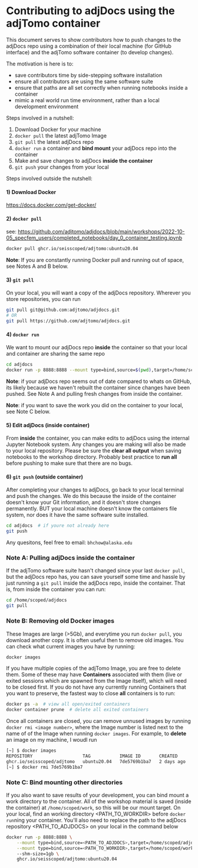 # Contributing to adjDocs using the adjTomo container

This document serves to show contributors how to push changes to the adjDocs repo using a combination of their local machine (for GitHub interface) and the adjTomo software container (to develop changes). 

The motivation is here is to:
- save contributors time by side-stepping software installation  
- ensure all contributors are using the same software suite  
- ensure that paths are all set correctly when running notebooks inside a container 
- mimic a real world run time environment, rather than a local development environment

Steps involved in a nutshell:
1) Download Docker for your machine
2) `docker pull` the latest adjTomo Image
3) `git pull` the latest adjDocs repo
4) `docker run` a container and **bind mount** your adjDocs repo into the container
5) Make and save changes to adjDocs **inside the container**
6) `git push` your changes from your local

Steps involved outside the nutshell:

#### 1) Download Docker

https://docs.docker.com/get-docker/

#### 2) `docker pull` 
see: https://github.com/adjtomo/adjdocs/blob/main/workshops/2022-10-05_specfem_users/completed_notebooks/day_0_container_testing.ipynb

```bash
docker pull ghcr.io/seisscoped/adjtomo:ubuntu20.04
```

**Note**: If you are constantly running Docker pull and running out of space, see Notes A and B below.

#### 3) `git pull`

On your local, you will want a copy of the adjDocs repository. Wherever you store repositories, you can run

```bash
git pull git@github.com:adjtomo/adjdocs.git
# OR 
git pull https://github.com/adjtomo/adjdocs.git
```

#### 4) `docker run`

We want to mount our adjDocs repo **inside** the container so that your local and container are sharing the same repo

```bash
cd adjdocs
docker run -p 8888:8888 --mount type=bind,source=$(pwd),target=/home/scoped/adjdocs --shm-size=1gb ghcr.io/seisscoped/adjtomo:ubuntu20.04
```

**Note**: if your adjDocs repo seems out of date compared to whats on GitHub, its likely because we haven't rebuilt the container since changes have been pushed. See Note A and pulling fresh changes from inside the container.

**Note**: if you want to save the work you did on the container to your local, see Note C below.

#### 5) Edit adjDocs (inside container)

From **inside** the container, you can make edits to adjDocs using the internal Jupyter Notebook system. Any changes you are making will also be made to your local repository. Please be sure the **clear all output** when saving notebooks to the workshop directory. Probably best practice to **run all** before pushing to make sure that there are no bugs.

#### 6) `git push` (outside container)

After completing your changes to adjDocs, go back to your local terminal and push the changes. We do this because the inside of the container doesn't know your Git information, and it doesn't store changes permanently. BUT your local machine doesn't know the containers file system, nor does it have the same software suite installed.

```bash
cd adjdocs  # if youre not already here
git push
```

Any quesitons, feel free to email: `bhchow@alaska.edu`


### Note A: Pulling adjDocs inside the container

If the adjTomo software suite hasn't changed since your last `docker pull`, but the adjDocs repo has, you can save yourself some time and hassle by just running a `git pull` inside the adjDocs repo, inside the container. That is, from inside the container you can run:

```bash
cd /home/scoped/adjdocs
git pull
```

### Note B: Removing old Docker images

These Images are large (>5Gb), and everytime you run `docker pull`, you download another copy. It is often useful then to remove old images. You can check what current images you have by running:

```bash
docker images
```

If you have multiple copies of the adjTomo Image, you are free to delete them. Some of these may have **Containers** associated with them (live or exited sessions which are spawned from the Image itself), which will need to be closed first. If you do not have any currently running Containers that you want to preserve, the fastest way to close **all** containers is to run:

```bash
docker ps -a  # view all open/exited containers
docker container prune  # delete all exited containers
```

Once all containers are closed, you can remove unnused images by running `docker rmi <image number>`, where the Image number is listed next to the name of of the Image when running `docker images`. For example, to **delete** an image on my machine, I woudl run

```bash
[~] $ docker images
REPOSITORY                   TAG           IMAGE ID       CREATED      SIZE
ghcr.io/seisscoped/adjtomo   ubuntu20.04   7de5769b1ba7   2 days ago   5.53GB
[~] $ docker rmi 7de5769b1ba7
```

### Note C: Bind mounting other directories

If you also want to save results of your development, you can bind mount a work directory to the container. All of the workshop material is saved (inside the container) at `/home/scoped/work`, so this will be our mount target. On your local, find an working directory \<PATH_TO_WORKDIR> before `docker run`ning your container. You'll also need to replace the path to the adjDocs repository \<PATH_TO_ADJDOCS> on your local in the command below

```bash
docker run -p 8888:8888 \
    --mount type=bind,source=<PATH_TO_ADJDOCS>,target=/home/scoped/adjdocs \
    --mount type=bind,source=<PATH_TO_WORKDIR>,target=/home/scoped/work \ 
    --shm-size=1gb \
    ghcr.io/seisscoped/adjtomo:ubuntu20.04
```
